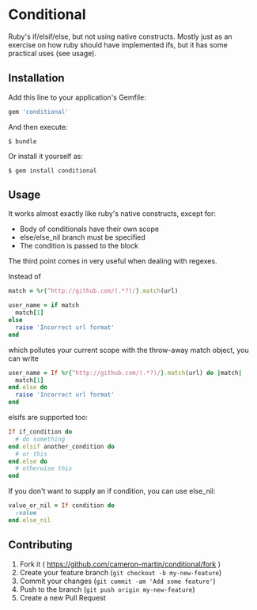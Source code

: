 # Conditional

Ruby's if/elsif/else, but not using native constructs.
Mostly just as an exercise on how ruby should have implemented ifs, but it has some practical uses (see usage).

## Installation

Add this line to your application's Gemfile:

```ruby
gem 'conditional'
```

And then execute:

    $ bundle

Or install it yourself as:

    $ gem install conditional

## Usage

It works almost exactly like ruby's native constructs, except for:

* Body of conditionals have their own scope
* else/else_nil branch must be specified
* The condition is passed to the block

The third point comes in very useful when dealing with regexes.

Instead of

```ruby
match = %r{^http://github.com/(.*?)/}.match(url)

user_name = if match
  match[1]
else
  raise 'Incorrect url format'
end
```

which  pollutes your current scope with the throw-away match object, you can write

```ruby
user_name = If %r{^http://github.com/(.*?)/}.match(url) do |match|
  match[1]
end.else do
  raise 'Incorrect url format'
end
```

elsifs are supported too:

```ruby
If if_condition do
  # do something
end.elsif another_condition do
  # or this
end.else do
  # otherwise this
end
```

If you don't want to supply an if condition, you can use else_nil:

```ruby
value_or_nil = If condition do
  :value
end.else_nil
```

## Contributing

1. Fork it ( https://github.com/cameron-martin/conditional/fork )
2. Create your feature branch (`git checkout -b my-new-feature`)
3. Commit your changes (`git commit -am 'Add some feature'`)
4. Push to the branch (`git push origin my-new-feature`)
5. Create a new Pull Request
